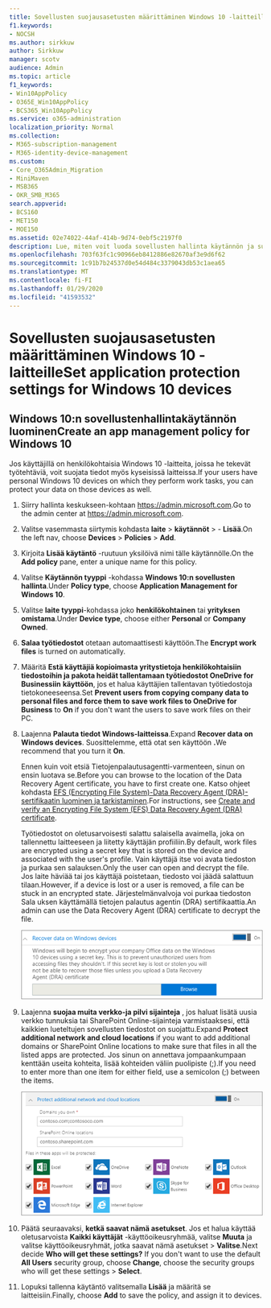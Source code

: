```yaml
---
title: Sovellusten suojausasetusten määrittäminen Windows 10 -laitteille
f1.keywords:
- NOCSH
ms.author: sirkkuw
author: Sirkkuw
manager: scotv
audience: Admin
ms.topic: article
f1_keywords:
- Win10AppPolicy
- O365E_Win10AppPolicy
- BCS365_Win10AppPolicy
ms.service: o365-administration
localization_priority: Normal
ms.collection:
- M365-subscription-management
- M365-identity-device-management
ms.custom:
- Core_O365Admin_Migration
- MiniMaven
- MSB365
- OKR_SMB_M365
search.appverid:
- BCS160
- MET150
- MOE150
ms.assetid: 02e74022-44af-414b-9d74-0ebf5c2197f0
description: Lue, miten voit luoda sovellusten hallinta käytännön ja suojata työtiedostoja Windows 10-laitteissa.
ms.openlocfilehash: 703f63fc1c90966eb8412886e82670af3e9d6f62
ms.sourcegitcommit: 1c91b7b24537d0e54d484c3379043db53c1aea65
ms.translationtype: MT
ms.contentlocale: fi-FI
ms.lasthandoff: 01/29/2020
ms.locfileid: "41593532"
---
```

# <a name="set-application-protection-settings-for-windows-10-devices"></a><span data-ttu-id="d3fba-103">Sovellusten suojausasetusten määrittäminen Windows 10 -laitteille</span><span class="sxs-lookup"><span data-stu-id="d3fba-103">Set application protection settings for Windows 10 devices</span></span>

## <a name="create-an-app-management-policy-for-windows-10"></a><span data-ttu-id="d3fba-104">Windows 10:n sovellustenhallintakäytännön luominen</span><span class="sxs-lookup"><span data-stu-id="d3fba-104">Create an app management policy for Windows 10</span></span>

<span data-ttu-id="d3fba-105">Jos käyttäjillä on henkilökohtaisia Windows 10 -laitteita, joissa he tekevät työtehtäviä, voit suojata tiedot myös kyseisissä laitteissa.</span><span class="sxs-lookup"><span data-stu-id="d3fba-105">If your users have personal Windows 10 devices on which they perform work tasks, you can protect your data on those devices as well.</span></span>
  
1. <span data-ttu-id="d3fba-106">Siirry hallinta keskukseen-kohtaan <a href="https://go.microsoft.com/fwlink/p/?linkid=837890" target="_blank">https://admin.microsoft.com</a>.</span><span class="sxs-lookup"><span data-stu-id="d3fba-106">Go to the admin center at <a href="https://go.microsoft.com/fwlink/p/?linkid=837890" target="_blank">https://admin.microsoft.com</a>.</span></span> 
    
2. <span data-ttu-id="d3fba-107">Valitse vasemmasta siirtymis kohdasta **laite** \> **käytännöt** \> - **Lisää**.</span><span class="sxs-lookup"><span data-stu-id="d3fba-107">On the left nav, choose **Devices** \> **Policies** \> **Add**.</span></span>

3. <span data-ttu-id="d3fba-108">Kirjoita **Lisää käytäntö** -ruutuun yksilöivä nimi tälle käytännölle.</span><span class="sxs-lookup"><span data-stu-id="d3fba-108">On the **Add policy** pane, enter a unique name for this policy.</span></span> 
    
4. <span data-ttu-id="d3fba-109">Valitse **Käytännön tyyppi** -kohdassa **Windows 10:n sovellusten hallinta**.</span><span class="sxs-lookup"><span data-stu-id="d3fba-109">Under **Policy type**, choose **Application Management for Windows 10**.</span></span>
    
5. <span data-ttu-id="d3fba-110">Valitse **laite tyyppi**-kohdassa joko **henkilökohtainen** tai **yrityksen omistama**.</span><span class="sxs-lookup"><span data-stu-id="d3fba-110">Under **Device type**, choose either **Personal** or **Company Owned**.</span></span>
    
6. <span data-ttu-id="d3fba-111">**Salaa työtiedostot** otetaan automaattisesti käyttöön.</span><span class="sxs-lookup"><span data-stu-id="d3fba-111">The **Encrypt work files** is turned on automatically.</span></span> 
    
7. <span data-ttu-id="d3fba-112">Määritä **Estä käyttäjiä kopioimasta yritystietoja henkilökohtaisiin tiedostoihin ja pakota heidät tallentamaan työtiedostot OneDrive for Businessiin** **käyttöön**, jos et halua käyttäjien tallentavan työtiedostoja tietokoneeseensa.</span><span class="sxs-lookup"><span data-stu-id="d3fba-112">Set **Prevent users from copying company data to personal files and force them to save work files to OneDrive for Business** to **On** if you don't want the users to save work files on their PC.</span></span> 
    
9. <span data-ttu-id="d3fba-113">Laajenna **Palauta tiedot Windows-laitteissa**.</span><span class="sxs-lookup"><span data-stu-id="d3fba-113">Expand **Recover data on Windows devices**.</span></span> <span data-ttu-id="d3fba-114">Suosittelemme, että otat sen käyttöön **.**</span><span class="sxs-lookup"><span data-stu-id="d3fba-114">We recommend that you turn it **On**.</span></span>
    
    <span data-ttu-id="d3fba-115">Ennen kuin voit etsiä Tietojenpalautusagentti-varmenteen, sinun on ensin luotava se.</span><span class="sxs-lookup"><span data-stu-id="d3fba-115">Before you can browse to the location of the Data Recovery Agent certificate, you have to first create one.</span></span> <span data-ttu-id="d3fba-116">Katso ohjeet kohdasta [EFS (Encrypting File System)-Data Recovery Agent (DRA)-sertifikaatin luominen ja tarkistaminen](https://go.microsoft.com/fwlink/p/?linkid=853700).</span><span class="sxs-lookup"><span data-stu-id="d3fba-116">For instructions, see [Create and verify an Encrypting File System (EFS) Data Recovery Agent (DRA) certificate](https://go.microsoft.com/fwlink/p/?linkid=853700).</span></span>
    
    <span data-ttu-id="d3fba-117">Työtiedostot on oletusarvoisesti salattu salaisella avaimella, joka on tallennettu laitteeseen ja liitetty käyttäjän profiiliin.</span><span class="sxs-lookup"><span data-stu-id="d3fba-117">By default, work files are encrypted using a secret key that is stored on the device and associated with the user's profile.</span></span> <span data-ttu-id="d3fba-118">Vain käyttäjä itse voi avata tiedoston ja purkaa sen salauksen.</span><span class="sxs-lookup"><span data-stu-id="d3fba-118">Only the user can open and decrypt the file.</span></span> <span data-ttu-id="d3fba-119">Jos laite häviää tai jos käyttäjä poistetaan, tiedosto voi jäädä salattuun tilaan.</span><span class="sxs-lookup"><span data-stu-id="d3fba-119">However, if a device is lost or a user is removed, a file can be stuck in an encrypted state.</span></span> <span data-ttu-id="d3fba-120">Järjestelmänvalvoja voi purkaa tiedoston Sala uksen käyttämällä tietojen palautus agentin (DRA) sertifikaattia.</span><span class="sxs-lookup"><span data-stu-id="d3fba-120">An admin can use the Data Recovery Agent (DRA) certificate to decrypt the file.</span></span>
    
    ![Browse to Data Recovery Agent certificate.](media/7d7d664f-b72f-4293-a3e7-d0fa7371366c.png)
  
10. <span data-ttu-id="d3fba-122">Laajenna **suojaa muita verkko-ja pilvi sijainteja** , jos haluat lisätä uusia verkko tunnuksia tai SharePoint Online-sijainteja varmistaaksesi, että kaikkien lueteltujen sovellusten tiedostot on suojattu.</span><span class="sxs-lookup"><span data-stu-id="d3fba-122">Expand **Protect additional network and cloud locations** if you want to add additional domains or SharePoint Online locations to make sure that files in all the listed apps are protected.</span></span> <span data-ttu-id="d3fba-123">Jos sinun on annettava jompaankumpaan kenttään useita kohteita, lisää kohteiden väliin puolipiste (;).</span><span class="sxs-lookup"><span data-stu-id="d3fba-123">If you need to enter more than one item for either field, use a semicolon (;) between the items.</span></span>
    
    ![Expand Protect additional network and cloud locations, and enter domains or SharePoint Online sites you own.](media/7afaa0c7-ba53-456d-8c61-312c45e09625.png)
  
11. <span data-ttu-id="d3fba-p105">Päätä seuraavaksi, **ketkä saavat nämä asetukset**. Jos et halua käyttää oletusarvoista **Kaikki käyttäjät** -käyttöoikeusryhmää, valitse **Muuta** ja valitse käyttöoikeusryhmät, jotka saavat nämä asetukset \> **Valitse**.</span><span class="sxs-lookup"><span data-stu-id="d3fba-p105">Next decide **Who will get these settings?** If you don't want to use the default **All Users** security group, choose **Change**, choose the security groups who will get these settings \> **Select**.</span></span>
    
12. <span data-ttu-id="d3fba-127">Lopuksi tallenna käytäntö valitsemalla **Lisää** ja määritä se laitteisiin.</span><span class="sxs-lookup"><span data-stu-id="d3fba-127">Finally, choose **Add** to save the policy, and assign it to devices.</span></span> 